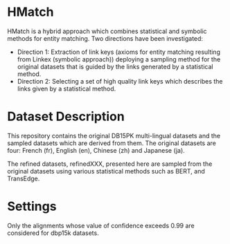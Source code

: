 # HMatch 

HMatch is a hybrid approach which combines statistical and symbolic methods for entity matching. Two directions have been investigated:
- Direction 1: Extraction of link keys (axioms for entity matching resulting from Linkex (symbolic approach)) deploying a sampling method for the original datasets that is guided by the links generated by a statistical method.
- Direction 2: Selecting a set of high quality link keys which describes the links given by a statistical method.

# Dataset Description

This repository contains the original DB15PK multi-lingual datasets and the sampled datasets which are derived from them.
The original datasets are four: French (fr), English (en), Chinese (zh) and Japanese (ja).

The refined datasets, refinedXXX, presented here are sampled from the original datasets using various statistical methods such as BERT, and TransEdge.

# Settings
Only the alignments whose value of confidence exceeds 0.99 are considered for dbp15k datasets. 
